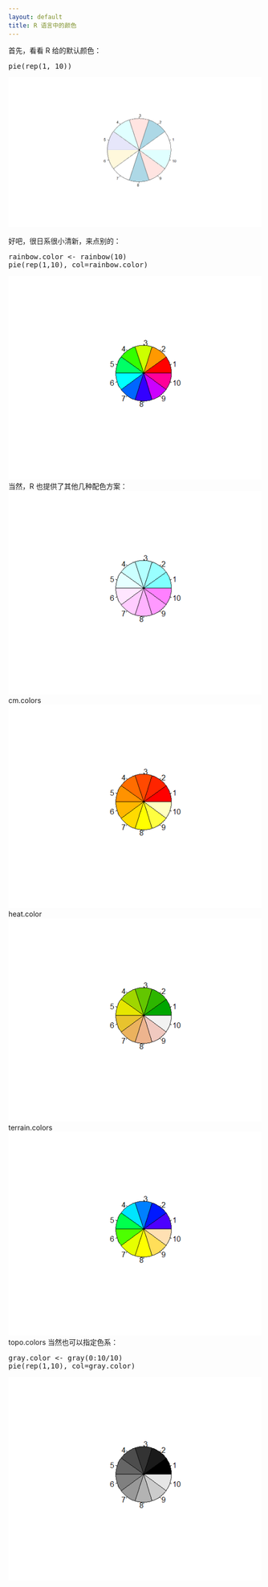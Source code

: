 ```yaml
---
layout: default
title: R 语言中的颜色
---
```

首先，看看 R 给的默认颜色：  
<pre>
pie(rep(1, 10))
</pre>
<img width=580px src="/image/R-Colors/default.png"/> 
   
好吧，很日系很小清新，来点别的：  
<pre>
rainbow.color <- rainbow(10)
pie(rep(1,10), col=rainbow.color)
</pre>  
<img alt="rainbow.colors" src="/image/R-Colors/rainbow.color.png"/>  
当然，R 也提供了其他几种配色方案：  
<img alt="cm.colors" src="/image/R-Colors/cm.color.png"/>  
cm.colors  
<img alt="heat.colors" src="/image/R-Colors/heat.color.png"/>    
heat.color  
<img alt="terrain.colors" src="/image/R-Colors/terrain.color.png"/>   
terrain.colors  
<img alt="topo.colors" src="/image/R-Colors/topo.color.png"/>  
topo.colors  
当然也可以指定色系：  
<pre>gray.color <- gray(0:10/10)
pie(rep(1,10), col=gray.color)  
</pre>
<img alt="gray" src="/image/R-Colors/gray.png"/>
